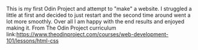 This is my first Odin Project and attempt to "make" a website. I struggled a little at first and decided to just restart and the second time around went a lot more smoothly.
Over all I am happy with the end results and enjoyed making it.
From The Odin Project curriculum link:https://www.theodinproject.com/courses/web-development-101/lessons/html-css
